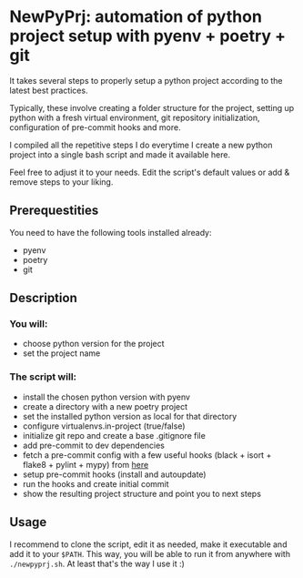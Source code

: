 # NewPyPrj: automation of python project setup with pyenv + poetry + git

It takes several steps to properly setup a python project according to the latest best practices. 

Typically, these involve creating a folder structure for the project, setting up python with a fresh virtual environment, git repository initialization, configuration of pre-commit hooks and more.  

I compiled all the repetitive steps I do everytime I create a new python project into a single bash script and made it available here.

Feel free to adjust it to your needs. Edit the script's default values or add & remove steps to your liking.


## Prerequestities

You need to have the following tools installed already:
* pyenv
* poetry
* git 


## Description

### You will:
* choose python version for the project
* set the project name

### The script will:
* install the chosen python version with pyenv
* create a directory with a new poetry project 
* set the installed python version as local for that directory
* configure virtualenvs.in-project (true/false)
* initialize git repo and create a base .gitignore file
* add pre-commit to dev dependencies
* fetch a pre-commit config with a few useful hooks (black + isort + flake8 + pylint + mypy) from [here](https://github.com/kuchynkm/pre-commit-hooks-template.git)
* setup pre-commit hooks (install and autoupdate)
* run the hooks and create initial commit
* show the resulting project structure and point you to next steps


## Usage
I recommend to clone the script, edit it as needed, make it executable and add it to your `$PATH`.
This way, you will be able to run it from anywhere with `./newpyprj.sh`. At least that's the way I use it :)

